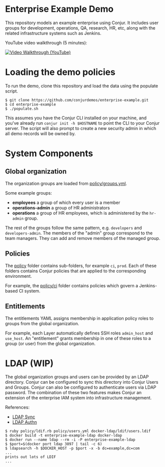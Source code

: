 # Enterprise Example Demo

This repository models an example enterprise using Conjur. It includes user groups for development, operations, QA, research, HR, etc, along with the related infrastructure systems such as Jenkins.

YouTube video walkthrough (5 minutes):

[![Video Walkthrough (YouTube)](http://img.youtube.com/vi/vpZQNjns0Ks/0.jpg)](http://www.youtube.com/watch?v=vpZQNjns0Ks)

# Loading the demo policies
To run the demo, clone this repository and load the data using the populate script.

```sh-session
$ git clone https://github.com/conjurdemos/enterprise-example.git
$ cd enterprise-example
$ ./populate.sh
```
This assumes you have the Conjur CLI installed on your machine, and you've already run `conjur init -h $HOSTNAME` to point the CLI to your Conjur server. The script will also prompt to create a new security admin in which all demo records will be owned by.

# System Components

## Global organization

The organization groups are loaded from [policy/groups.yml](./policy/groups.yml). 

Some example groups:

* **employees** a group of which every user is a member
* **operations-admin** a group of HR administrators
* **operations** a group of HR employees, which is administered by the `hr-admin` group.

The rest of the groups follow the same pattern, e.g. `developers` and `developers-admin`. The members of the "admin" group correspond to the team managers. They can add and remove members of the managed group. 

## Policies

The [policy](./policy) folder contains sub-folders, for example `ci`, `prod`. Each of these folders contains Conjur policies that are applied to the corresponding environment.

For example, the [policy/ci](./policy/ci) folder contains policies which govern a Jenkins-based CI system. 

## Entitlements

The entitlements YAML assigns membership in application policy roles to groups from the global organization.

For example, each Layer automatically defines SSH roles `admin_host` and `use_host`. An "entitlement" grants membership in one of these roles to a group (or user) from the global organization. 

# LDAP (WIP)

The global organization groups and users can be  provided by an LDAP directory. Conjur can be configured to sync this directory into Conjur Users and Groups. Conjur can also be configured to authenticate users via LDAP password. The combination of these two features makes Conjur an extension of the enterprise IAM system into infrastructure management.

References:

* [LDAP Sync](https://developer.conjur.net/server_setup/tools/ldap_sync.html)
* [LDAP Authn](https://developer.conjur.net/server_setup/tools/authn_ldap.html)

```
$ ruby policy/ldif.rb policy/users.yml docker-ldap/ldif/users.ldif
$ docker build -t enterprise-example-ldap docker-ldap
$ docker run --name ldap --rm -i -P enterprise-example-ldap
$ $port=$(docker port ldap 3897 | tail -c 6)
$ ldapsearch -h $DOCKER_HOST -p $port -x -b dc=example,dc=com
...
prints out lots of LDIF
...
```
